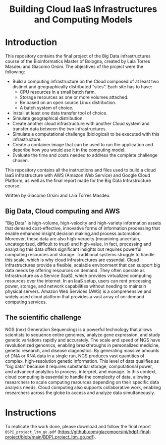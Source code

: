 # <p style="text-align:center;"> <b> Building Cloud IaaS Infrastructures and Computing Models </b> </p>
# Introduction
This repository contains the final project of the Big Data infrastructures course of the Bioinformatics Master of Bologna, created by Laia Torres Masdeu and Giacomo Orsini. The objectives of the project were the following:
- Build a computing infrastructure on the Cloud composed of at least two distinct and geographically distributed “sites”. Each site has to have:
  - CPU resources in a small batch farm.
  - Storage resources as one or more volumes attached.
  - Be based on an open source Linux distribution.
  - A batch system of choice.
- Install at least one data transfer tool of choice.
- Simulate geographical distribution.
- Create another cloud infrastructure with another Cloud system and transfer data between the two infrastructures.
- Simulate a computational challenge (biological) to be executed with this infrastructure.
- Create a container image that can be used to run the application and describe how you would use it in the computing model.
- Evaluate the time and costs needed to address the complete challenge chosen.

This repository contains all the instructions and files used to build a cloud IaaS infrastructure with AWS (Amazon Web Service) and Google Cloud Platform, as well as the final report made for the Big Data Infrastructure course.

Written by Giacomo Orsini and Laia Torres Masdeu.

## Big Data, Cloud computing and AWS
"Big Data" is high-volume, high-velocity and high-variety information assets that demand cost-effective, innovative forms of information processing that enable enhanced insight,decision making,and process automation. Moreover, these data are also high-veracity (meanining uncertain, uncategorized, difficult to trust) and high-value. In fact, processing and analyzing this data offers significant insights but requires powerful computing resources and storage.
Traditional systems struggle to handle this scale, which is why cloud infrastructures are essential. Cloud infrastructures provide a flexible, scalable environment that can support big data needs by offering resources on demand. They often operate as Infrastructure as a Service (IaaS), which provides virtualized computing resources over the internet. In an IaaS setup, users can rent processing power, storage, and network capabilities without needing to maintain physical servers.
Amazon Web Services (AWS) is a comprehensive and widely used cloud platform that provides a vast array of on-demand computing services.

## The scientific challenge
NGS (next Generation Sequencing) is a powerful technology that allows scientists to sequence entire genomes, analyze gene expression, and study genetic variations rapidly and accurately. The scale and speed of NGS have revolutionized genomics, enabling breakthroughs in personalized medicine, genetic research, and disease diagnostics. By generating massive amounts of DNA or RNA data in a single run, NGS produces vast quantities of complex, high-resolution genetic information. This level of data qualifies as "big data" because it requires substantial storage, computational power, and advanced analytics to process, interpret, and manage. In this context, cloud computing is essential to handle the complexity of data, allowing researchers to scale computing resources depending on their specific data analysis needs. Cloud computing also supports collaborative work, enabling researchers across the globe to access and analyze data simultaneously.

# Instructions
To replicate the work done, please download and follow the final report `BSPI_project_ltm_go.pdf` (https://github.com/giacomoorsini/bdp1-final-project/blob/main/BDPI_project_ltm_go.pdf).
